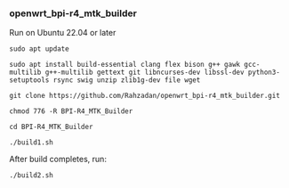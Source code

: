 ### openwrt_bpi-r4_mtk_builder

Run on Ubuntu 22.04 or later

`sudo apt update`

`sudo apt install build-essential clang flex bison g++ gawk gcc-multilib g++-multilib gettext git libncurses-dev libssl-dev python3-setuptools rsync swig unzip zlib1g-dev file wget`

`git clone https://github.com/Rahzadan/openwrt_bpi-r4_mtk_builder.git`

`chmod 776 -R BPI-R4_MTK_Builder`

`cd BPI-R4_MTK_Builder`

`./build1.sh`

After build completes, run:

`./build2.sh`
